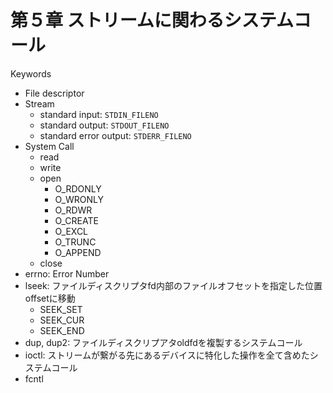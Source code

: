 # 第５章 ストリームに関わるシステムコール


Keywords

- File descriptor
- Stream 
    - standard input: `STDIN_FILENO`
    - standard output: `STDOUT_FILENO`
    - standard error output: `STDERR_FILENO`
- System Call
    - read
    - write
    - open
        - O_RDONLY
        - O_WRONLY
        - O_RDWR
        - O_CREATE
        - O_EXCL
        - O_TRUNC
        - O_APPEND
    - close
- errno: Error Number
- lseek: ファイルディスクリプタfd内部のファイルオフセットを指定した位置offsetに移動
    - SEEK_SET
    - SEEK_CUR
    - SEEK_END
- dup, dup2: ファイルディスクリプアタoldfdを複製するシステムコール
- ioctl: ストリームが繋がる先にあるデバイスに特化した操作を全て含めたシステムコール
- fcntl
    
